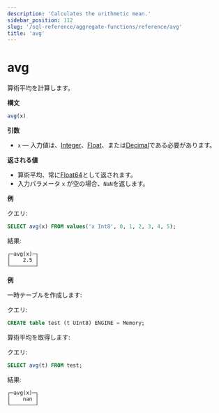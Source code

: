 ```yaml
---
description: 'Calculates the arithmetic mean.'
sidebar_position: 112
slug: '/sql-reference/aggregate-functions/reference/avg'
title: 'avg'
---
```





# avg

算術平均を計算します。

**構文**

```sql
avg(x)
```

**引数**

- `x` — 入力値は、[Integer](../../../sql-reference/data-types/int-uint.md)、[Float](../../../sql-reference/data-types/float.md)、または[Decimal](../../../sql-reference/data-types/decimal.md)である必要があります。

**返される値**

- 算術平均、常に[Float64](../../../sql-reference/data-types/float.md)として返されます。
- 入力パラメータ `x` が空の場合、`NaN`を返します。

**例**

クエリ:

```sql
SELECT avg(x) FROM values('x Int8', 0, 1, 2, 3, 4, 5);
```

結果:

```text
┌─avg(x)─┐
│    2.5 │
└────────┘
```

**例**

一時テーブルを作成します:

クエリ:

```sql
CREATE table test (t UInt8) ENGINE = Memory;
```

算術平均を取得します:

クエリ:

```sql
SELECT avg(t) FROM test;
```

結果:

```text
┌─avg(x)─┐
│    nan │
└────────┘
```
